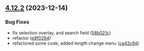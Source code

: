 ## [4.12.2](https://github.com/czkoudy/pagination-table/compare/v4.12.1...v4.12.2) (2023-12-14)


### Bug Fixes

* fix selection overlay, and search field ([58b021c](https://github.com/czkoudy/pagination-table/commit/58b021c5d40b6a6f569366d76e59413510086ff6))
* refactor ([e8f0294](https://github.com/czkoudy/pagination-table/commit/e8f029431f0202fab5f236b0dbcd886ed1c01ba5))
* refactored some code, added length change menu ([ca42c9d](https://github.com/czkoudy/pagination-table/commit/ca42c9db654bd7356a0711f1de166718b29bf11b))
